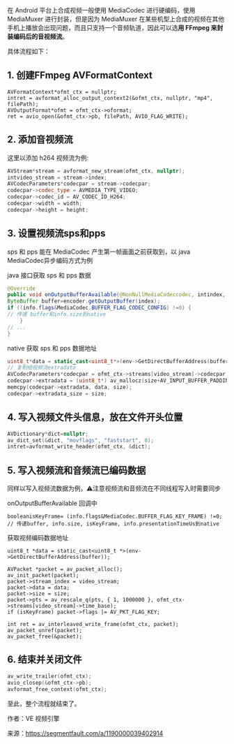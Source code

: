 在 Android 平台上合成视频一般使用 MediaCodec 进行硬编码，使用 MediaMuxer 进行封装，但是因为 MediaMuxer 在某些机型上合成的视频在其他手机上播放会出现问题，而且只支持一个音频轨道，因此可以选**用 FFmpeg 来封装编码后的音视频流**。

具体流程如下：

## 1. 创建FFmpeg AVFormatContext

```
AVFormatContext*ofmt_ctx = nullptr;
intret = avformat_alloc_output_context2(&ofmt_ctx, nullptr, "mp4", filePath);
AVOutputFormat*ofmt = ofmt_ctx->oformat;
ret = avio_open(&ofmt_ctx->pb, filePath, AVIO_FLAG_WRITE);
```



## 2. 添加音视频流

这里以添加 h264 视频流为例:

```c++
AVStream*stream = avformat_new_stream(ofmt_ctx, nullptr);
intvideo_stream = stream->index;
AVCodecParameters*codecpar = stream->codecpar;
codecpar->codec_type = AVMEDIA_TYPE_VIDEO;
codecpar->codec_id = AV_CODEC_ID_H264;
codecpar->width = width;
codecpar->height = height;
```



## 3. 设置视频流sps和pps

sps 和 pps 能在 MediaCodec 产生第一帧画面之前获取到，以 java MediaCodec异步编码方式为例

java 接口获取 sps 和 pps 数据

```java
@Override
public void onOutputBufferAvailable(@NonNullMediaCodeccodec, intindex, @NonNullMediaCodec.BufferInfoinfo) {
ByteBuffer buffer=encoder.getOutputBuffer(index);
if ((info.flags&MediaCodec.BUFFER_FLAG_CODEC_CONFIG) !=0) {
// 传递 buffer和info.size到native
    }
// ...
}
```

native 获取 sps 和 pps 数据地址

```c++
uint8_t*data = static_cast<uint8_t*>(env->GetDirectBufferAddress(buffer));
// 复制给视频流extradata
AVCodecParameters*codecpar = ofmt_ctx->streams[video_stream]->codecpar;
codecpar->extradata = (uint8_t*) av_mallocz(size+AV_INPUT_BUFFER_PADDING_SIZE);
memcpy(codecpar->extradata, data, size);
codecpar->extradata_size = size;
```



## 4. 写入视频文件头信息，放在文件开头位置

```c++
AVDictionary*dict=nullptr;
av_dict_set(&dict, "movflags", "faststart", 0);
intret=avformat_write_header(ofmt_ctx, &dict);
```



## 5. 写入视频流和音频流已编码数据

同样以写入视频流数据为例，⚠️注意视频流和音频流在不同线程写入时需要同步

onOutputBufferAvailable 回调中

```
booleanisKeyFrame= (info.flags&MediaCodec.BUFFER_FLAG_KEY_FRAME) !=0;
// 传递buffer, info.size, isKeyFrame, info.presentationTimeUs到native
```

获取视频编码数据地址

```
uint8_t *data = static_cast<uint8_t *>(env->GetDirectBufferAddress(buffer));

AVPacket *packet = av_packet_alloc();
av_init_packet(packet);
packet->stream_index = video_stream;
packet->data = data;
packet->size = size;
packet->pts = av_rescale_q(pts, { 1, 1000000 }, ofmt_ctx->streams[video_stream]->time_base);
if (isKeyFrame) packet->flags |= AV_PKT_FLAG_KEY;

int ret = av_interleaved_write_frame(ofmt_ctx, packet);
av_packet_unref(packet);
av_packet_free(&packet);
```

## 6. 结束并关闭文件

```c++
av_write_trailer(ofmt_ctx);
avio_closep(&ofmt_ctx->pb);
avformat_free_context(ofmt_ctx);
```

至此，整个流程就结束了。

作者：VE 视频引擎

来源：https://segmentfault.com/a/1190000039402914

